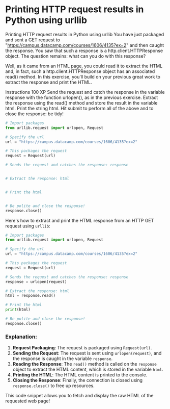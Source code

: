 # Printing HTTP request results in Python using urllib

Printing HTTP request results in Python using urllib
You have just packaged and sent a GET request to "https://campus.datacamp.com/courses/1606/4135?ex=2" and then caught the response. You saw that such a response is a http.client.HTTPResponse object. The question remains: what can you do with this response?

Well, as it came from an HTML page, you could read it to extract the HTML and, in fact, such a http.client.HTTPResponse object has an associated read() method. In this exercise, you'll build on your previous great work to extract the response and print the HTML.

Instructions
100 XP
Send the request and catch the response in the variable response with the function urlopen(), as in the previous exercise.
Extract the response using the read() method and store the result in the variable html.
Print the string html.
Hit submit to perform all of the above and to close the response: be tidy!

```py
# Import packages
from urllib.request import urlopen, Request

# Specify the url
url = "https://campus.datacamp.com/courses/1606/4135?ex=2"

# This packages the request
request = Request(url)

# Sends the request and catches the response: response


# Extract the response: html


# Print the html


# Be polite and close the response!
response.close()

```

Here's how to extract and print the HTML response from an HTTP GET request using `urllib`:

```python
# Import packages
from urllib.request import urlopen, Request

# Specify the url
url = "https://campus.datacamp.com/courses/1606/4135?ex=2"

# This packages the request
request = Request(url)

# Sends the request and catches the response: response
response = urlopen(request)

# Extract the response: html
html = response.read()

# Print the html
print(html)

# Be polite and close the response!
response.close()
```

### Explanation:
1. **Request Packaging**: The request is packaged using `Request(url)`.
2. **Sending the Request**: The request is sent using `urlopen(request)`, and the response is caught in the variable `response`.
3. **Reading the Response**: The `read()` method is called on the `response` object to extract the HTML content, which is stored in the variable `html`.
4. **Printing the HTML**: The HTML content is printed to the console.
5. **Closing the Response**: Finally, the connection is closed using `response.close()` to free up resources.

This code snippet allows you to fetch and display the raw HTML of the requested web page!